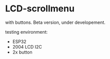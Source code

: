 # LCD-scrollmenu

with buttons.
Beta version, under developement.

testing environment:
- ESP32
- 2004 LCD I2C
- 2x button
